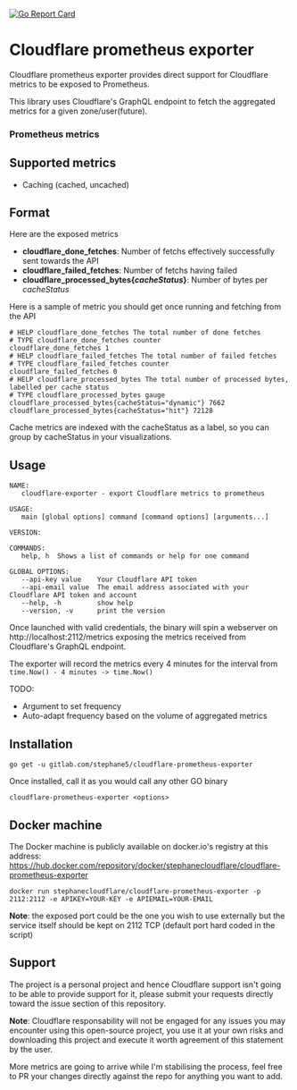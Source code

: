 [![Go Report Card](https://goreportcard.com/badge/gitlab.com/stephane5/cloudflare-prometheus-exporter)](https://goreportcard.com/report/gitlab.com/stephane5/cloudflare-prometheus-exporter)

# Cloudflare prometheus exporter

Cloudflare prometheus exporter provides direct support for Cloudflare metrics to be exposed to Prometheus.

This library uses Cloudflare's GraphQL endpoint to fetch the aggregated metrics for a given zone/user(future).

### Prometheus metrics

## Supported metrics

- Caching (cached, uncached)

## Format

Here are the exposed metrics

- **cloudflare_done_fetches**: Number of fetchs effectively successfully sent towards the API 
- **cloudflare_failed_fetches**: Number of fetchs having failed
- **cloudflare_processed_bytes{*cacheStatus*}**: Number of bytes per *cacheStatus*

Here is a sample of metric you should get once running and fetching from the API

```
# HELP cloudflare_done_fetches The total number of done fetches
# TYPE cloudflare_done_fetches counter
cloudflare_done_fetches 1
# HELP cloudflare_failed_fetches The total number of failed fetches
# TYPE cloudflare_failed_fetches counter
cloudflare_failed_fetches 0
# HELP cloudflare_processed_bytes The total number of processed bytes, labelled per cache status
# TYPE cloudflare_processed_bytes gauge
cloudflare_processed_bytes{cacheStatus="dynamic"} 7662
cloudflare_processed_bytes{cacheStatus="hit"} 72128
```

Cache metrics are indexed with the cacheStatus as a label, so you can group by cacheStatus in your visualizations.

## Usage

```
NAME:
   cloudflare-exporter - export Cloudflare metrics to prometheus

USAGE:
   main [global options] command [command options] [arguments...]

VERSION:

COMMANDS:
   help, h  Shows a list of commands or help for one command

GLOBAL OPTIONS:
   --api-key value    Your Cloudflare API token
   --api-email value  The email address associated with your Cloudflare API token and account
   --help, -h         show help
   --version, -v      print the version
```

Once launched with valid credentials, the binary will spin a webserver on http://localhost:2112/metrics exposing the metrics received from Cloudflare's GraphQL endpoint.

The exporter will record the metrics every 4 minutes for the interval from `time.Now() - 4 minutes -> time.Now()`

TODO:

- Argument to set frequency
- Auto-adapt frequency based on the volume of aggregated metrics

## Installation

```
go get -u gitlab.com/stephane5/cloudflare-prometheus-exporter
```

Once installed, call it as you would call any other GO binary 

```
cloudflare-prometheus-exporter <options>
```

## Docker machine

The Docker machine is publicly available on docker.io's registry at this address: https://hub.docker.com/repository/docker/stephanecloudflare/cloudflare-prometheus-exporter

```
docker run stephanecloudflare/cloudflare-prometheus-exporter -p 2112:2112 -e APIKEY=YOUR-KEY -e APIEMAIL=YOUR-EMAIL
```

**Note**: the exposed port could be the one you wish to use externally but the service itself should be kept on 2112 TCP (default port hard coded in the script)

## Support

The project is a personal project and hence Cloudflare support isn't going to be able to provide support for it, please submit your requests directly toward the issue section of this repository.

**Note**: Cloudflare responsability will not be engaged for any issues you may encounter using this open-source project, you use it at your own risks and downloading this project and execute it worth agreement of this statement by the user.

More metrics are going to arrive while I'm stabilising the process, feel free to PR your changes directly against the repo for anything you want to add.
